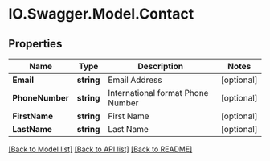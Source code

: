 # IO.Swagger.Model.Contact
## Properties

Name | Type | Description | Notes
------------ | ------------- | ------------- | -------------
**Email** | **string** | Email Address | [optional] 
**PhoneNumber** | **string** | International format Phone Number | [optional] 
**FirstName** | **string** | First Name | [optional] 
**LastName** | **string** | Last Name | [optional] 

[[Back to Model list]](../README.md#documentation-for-models) [[Back to API list]](../README.md#documentation-for-api-endpoints) [[Back to README]](../README.md)

